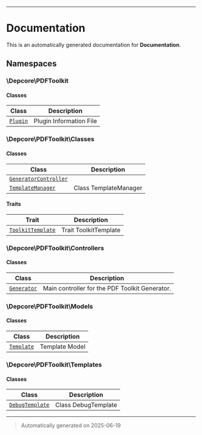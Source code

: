 
***

# Documentation



This is an automatically generated documentation for **Documentation**.


## Namespaces


### \Depcore\PDFToolkit

#### Classes

| Class | Description |
|-------|-------------|
| [`Plugin`](./classes/Depcore/PDFToolkit/Plugin.md) | Plugin Information File|




### \Depcore\PDFToolkit\Classes

#### Classes

| Class | Description |
|-------|-------------|
| [`GeneratorController`](./classes/Depcore/PDFToolkit/Classes/GeneratorController.md) | |
| [`TemplateManager`](./classes/Depcore/PDFToolkit/Classes/TemplateManager.md) | Class TemplateManager|


#### Traits

| Trait | Description |
|-------|-------------|
| [`ToolkitTemplate`](./classes/Depcore/PDFToolkit/Classes/ToolkitTemplate.md) | Trait ToolkitTemplate|




### \Depcore\PDFToolkit\Controllers

#### Classes

| Class | Description |
|-------|-------------|
| [`Generator`](./classes/Depcore/PDFToolkit/Controllers/Generator.md) | Main controller for the PDF Toolkit Generator.|




### \Depcore\PDFToolkit\Models

#### Classes

| Class | Description |
|-------|-------------|
| [`Template`](./classes/Depcore/PDFToolkit/Models/Template.md) | Template Model|




### \Depcore\PDFToolkit\Templates

#### Classes

| Class | Description |
|-------|-------------|
| [`DebugTemplate`](./classes/Depcore/PDFToolkit/Templates/DebugTemplate.md) | Class DebugTemplate|




***
> Automatically generated on 2025-06-19
